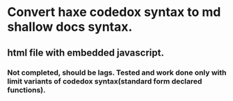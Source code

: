 # Convert haxe codedox syntax to md shallow docs syntax.  
## html file with embedded javascript.  
### Not completed, should be lags. Tested and work done only with limit variants of codedox syntax(standard form declared functions).
